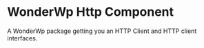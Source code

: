# WonderWp Http Component

A WonderWp package getting you an HTTP Client and HTTP client interfaces.
